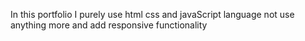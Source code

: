 In this portfolio I purely use html css and javaScript language not use anything more and add responsive functionality